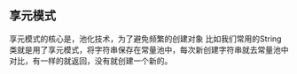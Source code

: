 ## 享元模式
享元模式的核心是，池化技术，为了避免频繁的创建对象
比如我们常用的String类就是用了享元模式，将字符串保存在常量池中，每次新创建字符串就去常量池中对比，有一样的就返回，没有就创建一个新的。